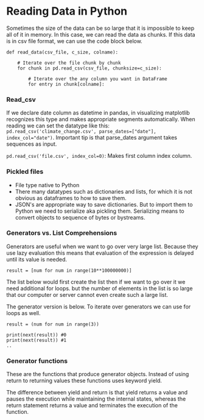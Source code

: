 # Reading Data in Python

Sometimes the size of the data can be so large that it is impossible to keep all of it in memory. In this case, we can read the data as chunks. If this data is in csv file format, we can use the code block below.

```
def read_data(csv_file, c_size, colname):

    # Iterate over the file chunk by chunk
    for chunk in pd.read_csv(csv_file, chunksize=c_size):

        # Iterate over the any column you want in DataFrame
        for entry in chunk[colname]:
```

### Read_csv

If we declare date column as datetime in pandas, in visualizing matplotlib recognizes this type and makes appropriate segments automatically. When reading we can set the datatype like this: `pd.read_csv('climate_change.csv', parse_dates=["date"], index_col="date")`. Important tip is that parse_dates argument takes sequences as input. 

`pd.read_csv('file.csv', index_col=0)`: Makes first column index column. 

### Pickled files

- File type native to Python
- There many datatypes such as dictionaries and lists, for which it is not obvious as dataframes to how to save them. 
- JSON's are appropriate way to save dictionaries. But to import them to Python we need to serialize aka pickling them. Serializing means to convert objects to sequence of bytes or bystreams. 

### Generators vs. List Comprehensions

Generators are useful when we want to go over very large list. Because they use lazy evaluation this means that evaluation of the expression is delayed until its value is needed. 
```
result = [num for num in range(10**100000000)]
```
The list below would first create the list then if we want to go over it we need additional for loops. but the number of elements in the list is so large that our computer or server cannot even create such a large list.

The generator version is below. To iterate over generators we can use for loops as well. 

```
result = (num for num in range(3))

print(next(result)) #0
print(next(result)) #1
..
```
### Generator functions

These are the functions that produce generator objects. Instead of using return to returning values these functions uses keyword yield.  

The difference between yield and return is that yield returns a value and pauses the execution while maintaining the internal states, whereas the return statement returns a value and terminates the execution of the function.
